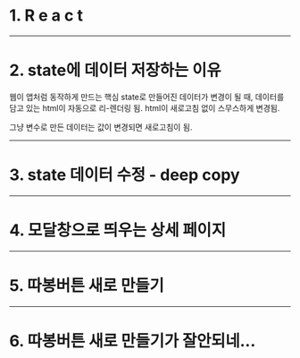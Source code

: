 # 1. R e a c t

---

# 2. state에 데이터 저장하는 이유

웹이 앱처럼 동작하게 만드는 핵심
state로 만들어진 데이터가 변경이 될 때,
데이터를 담고 있는 html이 자동으로 리-렌더링 됨.
html이 새로고침 없이 스무스하게 변경됨.

그냥 변수로 만든 데이터는 값이 변경되면 새로고침이 됨.

---

# 3. state 데이터 수정 - deep copy

---

# 4. 모달창으로 띄우는 상세 페이지

---

# 5. 따봉버튼 새로 만들기

---

# 6. 따봉버튼 새로 만들기가 잘안되네...
